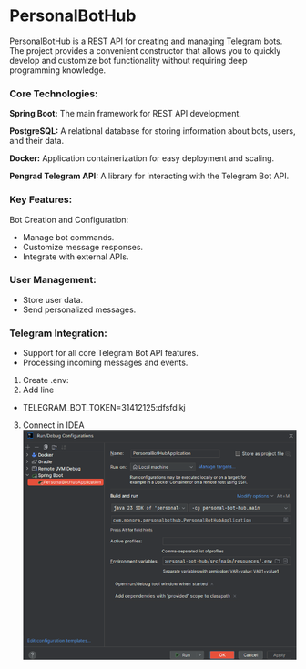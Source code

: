# PersonalBotHub

PersonalBotHub is a REST API for creating and managing Telegram bots. The project provides a convenient constructor that allows you to quickly develop and customize bot functionality without requiring deep programming knowledge.

### Core Technologies:
**Spring Boot:** The main framework for REST API development.

**PostgreSQL:** A relational database for storing information about bots, users, and their data.

**Docker:** Application containerization for easy deployment and scaling.

**Pengrad Telegram API:** A library for interacting with the Telegram Bot API.

### Key Features:
Bot Creation and Configuration:

- Manage bot commands.
- Customize message responses.
- Integrate with external APIs.

### User Management:

- Store user data.
- Send personalized messages.

### Telegram Integration:
- Support for all core Telegram Bot API features.
- Processing incoming messages and events.

1. Create .env:
2. Add line
- TELEGRAM_BOT_TOKEN=31412125:dfsfdlkj
3. Connect in IDEA
![img.png](img.png)
